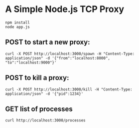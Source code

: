 # A Simple Node.js TCP Proxy
```
npm install
node app.js
```

## POST to start a new proxy:
`curl -X POST http://localhost:3000/spawn -H "Content-Type: application/json" -d '{"from":"localhost:8000", "to":"localhost:9000"}'`

## POST to kill a proxy:
`curl -X POST http://localhost:3000/kill -H "Content-Type: application/json" -d '{"pid":1234}'`

## GET list of processes
`curl http://localhost:3000/processes`
